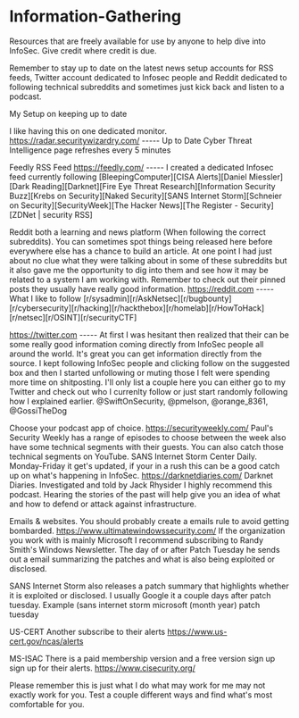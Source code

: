 # Information-Gathering

Resources that are freely available for use by anyone to help dive into InfoSec.  Give credit where credit is due.

Remember to stay up to date on the latest news setup accounts for RSS feeds, Twitter account dedicated to Infosec people and Reddit dedicated to following technical subreddits and sometimes just kick back and listen to a podcast.

My Setup on keeping up to date

I like having this on one dedicated monitor.
https://radar.securitywizardry.com/ ----- Up to Date Cyber Threat Intelligence page refreshes every 5 minutes

Feedly RSS Feed
https://feedly.com/ ----- I created a dedicated Infosec feed currently following [BleepingComputer][CISA Alerts][Daniel Miessler][Dark Reading][Darknet][Fire Eye Threat Research][Information Security Buzz][Krebs on Security][Naked Security][SANS Internet Storm][Schneier on Security][SecurityWeek][The Hacker News][The Register - Security][ZDNet | security RSS]

Reddit both a learning and news platform (When following the correct subreddits).  You can sometimes spot things being released here before everywhere else has a chance to build an article.  At one point I had just about no clue what they were talking about in some of these subreddits but it also gave me the opportunity to dig into them and see how it may be related to a system I am working with.  Remember to check out their pinned posts they usually have really good information.
https://reddit.com ----- What I like to follow [r/sysadmin][r/AskNetsec][r/bugbounty][r/cybersecurity][r/hacking][r/hackthebox][r/homelab][r/HowToHack][r/netsec][r/OSINT][r/securityCTF]

https://twitter.com ----- At first I was hesitant then realized that their can be some really good information coming directly from InfoSec people all around the world.  It's great you can get information directly from the source.  I kept following InfoSec people and clicking follow on the suggested box and then I started unfollowing or muting those I felt were spending more time on shitposting.  I'll only list a couple here you can either go to my Twitter and check out who I currenlty follow or just start randomly following how I explained earlier.
@SwiftOnSecurity, @pmelson, @orange_8361, @GossiTheDog

Choose your podcast app of choice.
https://securityweekly.com/
Paul's Security Weekly has a range of episodes to choose between the week also have some technical segments with their guests.  You can also catch those technical segments on YouTube.
SANS Internet Storm Center Daily. Monday-Friday it get's updated, if your in a rush this can be a good catch up on what's happening in InfoSec.
https://darknetdiaries.com/
Darknet Diaries.  Investigated and told by Jack Rhysider I highly recommend this podcast.  Hearing the stories of the past will help give you an idea of what and how to defend or attack against infrastructure.

Emails & websites.  You should probably create a emails rule to avoid getting bombarded.
https://www.ultimatewindowssecurity.com/
If the organization you work with is mainly Microsoft I recommend subscribing to Randy Smith's Windows Newsletter.  The day of or after 
Patch Tuesday he sends out a email summarizing the patches and what is also being exploited or disclosed.

SANS Internet Storm also releases a patch summary that highlights whether it is exploited or disclosed.
I usually Google it a couple days after patch tuesday. Example (sans internet storm microsoft (month year) patch tuesday

US-CERT
Another subscribe to their alerts 
https://www.us-cert.gov/ncas/alerts

MS-ISAC
There is a paid membership version and a free version sign up sign up for their alerts.
https://www.cisecurity.org/

Please remember this is just what I do what may work for me may not exactly work for you.  Test a couple different ways and find what's most comfortable for you.
